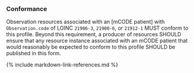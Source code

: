 ### Conformance

Observation resources associated with an [mCODE patient] with `Observation.code` of LOINC `21906-3`, `21900-6`, or `21912-1` MUST conform to this profile. Beyond this requirement, a producer of resources SHOULD ensure that any resource instance associated with an mCODE patient that would reasonably be expected to conform to this profile SHOULD be published in this form.

{% include markdown-link-references.md %}